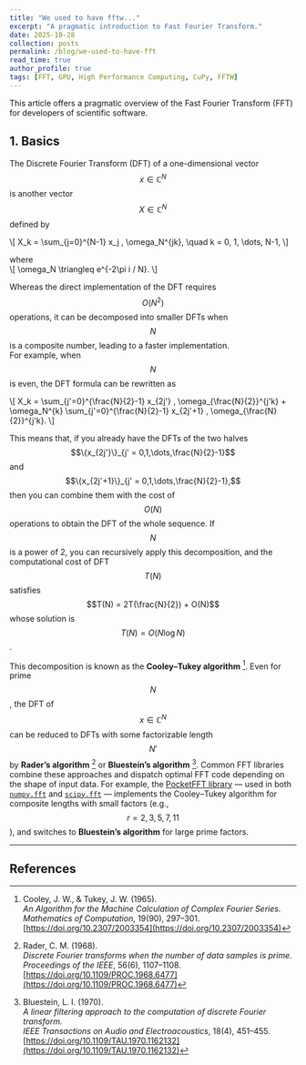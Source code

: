 ```yaml
---
title: "We used to have fftw..."
excerpt: "A pragmatic introduction to Fast Fourier Transform."
date: 2025-10-28
collection: posts
permalink: /blog/we-used-to-have-fft
read_time: true
author_profile: true
tags: [FFT, GPU, High Performance Computing, CuPy, FFTW]
---
```


This article offers a pragmatic overview of the Fast Fourier Transform (FFT) for developers of scientific software.

## 1. Basics

The Discrete Fourier Transform (DFT) of a one-dimensional vector $$x \in \mathbb{C}^N$$ is another vector $$X \in \mathbb{C}^N$$ defined by

\\[
X_k = \sum_{j=0}^{N-1} x_j \, \omega_N^{jk}, \quad k = 0, 1, \dots, N-1,
\\]

where  
\\[
\omega_N \triangleq e^{-2\pi i / N}.
\\]

Whereas the direct implementation of the DFT requires $$O(N^2)$$ operations, it can be decomposed into smaller DFTs when $$N$$ is a composite number, leading to a faster implementation.  
For example, when $$N$$ is even, the DFT formula can be rewritten as

\\[
X_k = \sum_{j'=0}^{\frac{N}{2}-1} x_{2j'} \, \omega_{\frac{N}{2}}^{j'k} + \omega_N^{k} \sum_{j'=0}^{\frac{N}{2}-1} x_{2j'+1} \, \omega_{\frac{N}{2}}^{j'k}.
\\]

This means that, if you already have the DFTs of the two halves $$\{x_{2j'}\}_{j' = 0,1,\dots,\frac{N}{2}-1}$$ and $$\{x_{2j'+1}\}_{j' = 0,1,\dots,\frac{N}{2}-1},$$ then you can combine them with the cost of $$O(N)$$ operations to obtain the DFT of the whole sequence. If $$N$$ is a power of 2, you can recursively apply this decomposition, and the computational cost of DFT $$T(N)$$ satisfies $$T(N) = 2T(\frac{N}{2}) + O(N)$$ whose solution is $$T(N) = O(N \log N)$$.

This decomposition is known as the **Cooley–Tukey algorithm** [^cooleytukey]. Even for prime $$N$$, the DFT of $$x \in \mathbb{C}^N$$ can be reduced to DFTs with some factorizable length $$N'$$ by **Rader’s algorithm** [^rader] or **Bluestein’s algorithm** [^bluestein].
Common FFT libraries combine these approaches and dispatch optimal FFT code depending on the shape of input data. For example, the [PocketFFT library](https://github.com/mreineck/pocketfft) — used in both [`numpy.fft`](https://numpy.org/doc/stable/reference/routines.fft.html#module-numpy.fft) and [`scipy.fft`](https://docs.scipy.org/doc/scipy/tutorial/fft.html) — implements the Cooley–Tukey algorithm for composite lengths with small factors (e.g., $$r = 2, 3, 5, 7, 11$$), and switches to **Bluestein’s algorithm** for large prime factors.



---

## References

[^cooleytukey]: Cooley, J. W., & Tukey, J. W. (1965).  
*An Algorithm for the Machine Calculation of Complex Fourier Series.*  
*Mathematics of Computation*, 19(90), 297–301.  
[https://doi.org/10.2307/2003354](https://doi.org/10.2307/2003354)

[^rader]: Rader, C. M. (1968).  
*Discrete Fourier transforms when the number of data samples is prime.*  
*Proceedings of the IEEE*, 56(6), 1107–1108.  
[https://doi.org/10.1109/PROC.1968.6477](https://doi.org/10.1109/PROC.1968.6477)

[^bluestein]: Bluestein, L. I. (1970).  
*A linear filtering approach to the computation of discrete Fourier transform.*  
*IEEE Transactions on Audio and Electroacoustics*, 18(4), 451–455.  
[https://doi.org/10.1109/TAU.1970.1162132](https://doi.org/10.1109/TAU.1970.1162132)






